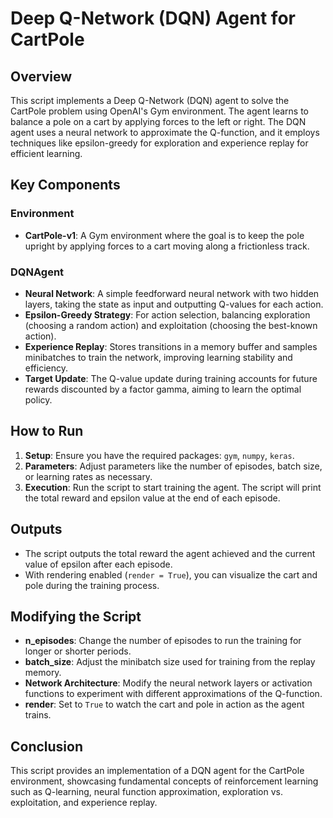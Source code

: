 # Deep Q-Network (DQN) Agent for CartPole

## Overview

This script implements a Deep Q-Network (DQN) agent to solve the CartPole problem using OpenAI's Gym environment. The agent learns to balance a pole on a cart by applying forces to the left or right. The DQN agent uses a neural network to approximate the Q-function, and it employs techniques like epsilon-greedy for exploration and experience replay for efficient learning.

## Key Components

### Environment

- **CartPole-v1**: A Gym environment where the goal is to keep the pole upright by applying forces to a cart moving along a frictionless track.

### DQNAgent

- **Neural Network**: A simple feedforward neural network with two hidden layers, taking the state as input and outputting Q-values for each action.
- **Epsilon-Greedy Strategy**: For action selection, balancing exploration (choosing a random action) and exploitation (choosing the best-known action).
- **Experience Replay**: Stores transitions in a memory buffer and samples minibatches to train the network, improving learning stability and efficiency.
- **Target Update**: The Q-value update during training accounts for future rewards discounted by a factor gamma, aiming to learn the optimal policy.

## How to Run

1. **Setup**: Ensure you have the required packages: `gym`, `numpy`, `keras`.
2. **Parameters**: Adjust parameters like the number of episodes, batch size, or learning rates as necessary.
3. **Execution**: Run the script to start training the agent. The script will print the total reward and epsilon value at the end of each episode.

## Outputs

- The script outputs the total reward the agent achieved and the current value of epsilon after each episode.
- With rendering enabled (`render = True`), you can visualize the cart and pole during the training process.

## Modifying the Script

- **n_episodes**: Change the number of episodes to run the training for longer or shorter periods.
- **batch_size**: Adjust the minibatch size used for training from the replay memory.
- **Network Architecture**: Modify the neural network layers or activation functions to experiment with different approximations of the Q-function.
- **render**: Set to `True` to watch the cart and pole in action as the agent trains.

## Conclusion

This script provides an implementation of a DQN agent for the CartPole environment, showcasing fundamental concepts of reinforcement learning such as Q-learning, neural function approximation, exploration vs. exploitation, and experience replay.

